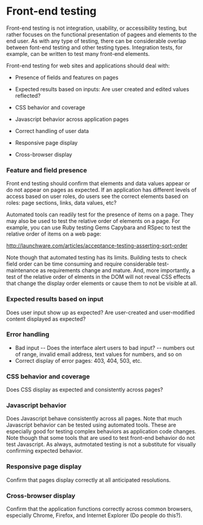 # Front-end testing

Front-end testing is not integration, usability, or accessibility testing, but
rather focuses on the functional presentation of pagees and elements to the
end user. As with any type of testing, there can be considerable overlap
between font-end testing and other testing types. Integration tests, for
example, can be written to test many front-end elements.

Front-end testing for web sites and applications should deal with:

- Presence of fields and features on pages

- Expected results based on inputs: Are user created and edited values
  reflected?

- CSS behavior and coverage

- Javascript behavior across application pages

- Correct handling of user data

- Responsive page display

- Cross-browser display

### Feature and field presence

Front end testing should confirm that elements and data values appear or do
not appear on pages as expected. If an application has different levels of
access based on user roles, do users see the correct elements based on
roles: page sections, links, data values, etc?

Automated tools can readily test for the presence of items on a page. They may
also be used to test the relative order of elements on a page. For example,
you can use Ruby testing Gems Capybara and RSpec to test the relative order of
items on a web page:

<http://launchware.com/articles/acceptance-testing-asserting-sort-order>

Note though that automated testing has its limits. Building tests to check
field order can be time consuming and require considerable test-maintenance as
requirements change and mature. And, more importantly, a test of the relative
order of elments in the DOM will not reveal CSS effects that change the
display order elements or cause them to not be visible at all.

### Expected results based on input

Does user input show up as expected? Are user-created and user-modified
content displayed as expected?

### Error handling

- Bad input -- Does the interface alert users to bad input? -- numbers out
  of range, invalid email address, text values for numbers, and so on
- Correct display of error pages: 403, 404, 503, etc.

### CSS behavior and coverage

Does CSS display as expected and consistently across pages?

### Javascript behavior

Does Javascript behave consistently across all pages. Note that much
Javascript behavior can be tested using automated tools. These are especially
good for testing complex behaviors as application code changes. Note though
that some tools that are used to test front-end behavior do not test
Javascript. As always, autmotated testing is not a substitute for visually
confirming expected behavior.

### Responsive page display

Confirm that pages display correctly at all anticipated resolutions.

### Cross-browser display

Confirm that the application functions correctly across common browsers,
especially Chrome, Firefox, and Internet Explorer (Do people do this?).

